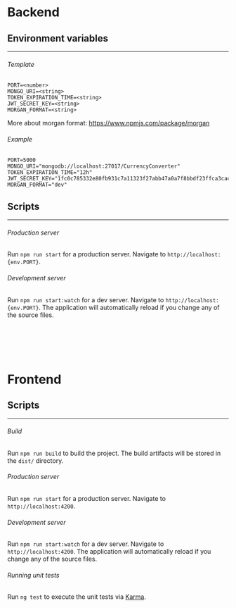 # Backend

## Environment variables

***

###### Template

```
PORT=<number>
MONGO_URI=<string>
TOKEN_EXPIRATION_TIME=<string>
JWT_SECRET_KEY=<string>
MORGAN_FORMAT=<string>
```

More about morgan format: https://www.npmjs.com/package/morgan <br>

###### Example

```
PORT=5000
MONGO_URI="mongodb://localhost:27017/CurrencyConverter"
TOKEN_EXPIRATION_TIME="12h"
JWT_SECRET_KEY="1fc0c785332e80fb931c7a11323f27abb47a0a7f8bbdf23ffca3cac46497b21c"
MORGAN_FORMAT="dev"
```

## Scripts

***

###### Production server

Run `npm run start` for a production server. Navigate to `http://localhost:{env.PORT}`.

###### Development server

Run `npm run start:watch` for a dev server. Navigate to `http://localhost:{env.PORT}`. The application will
automatically reload if you change any of the source files.

<br>
<br>
<br>
<br>

# Frontend

## Scripts

***

###### Build

Run `npm run build` to build the project. The build artifacts will be stored in the `dist/` directory.

###### Production server

Run `npm run start` for a production server. Navigate to `http://localhost:4200`.

###### Development server

Run `npm run start:watch` for a dev server. Navigate to `http://localhost:4200`. The application will automatically
reload if you change any of the source files.

###### Running unit tests

Run `ng test` to execute the unit tests via [Karma](https://karma-runner.github.io).
